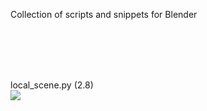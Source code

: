 Collection of scripts and snippets for Blender

<br>
<br>
<br>
<br>

local_scene.py (2.8)<br>
![](https://github.com/K-410/blender-scripts/blob/master/gifs/local_scene.gif)
